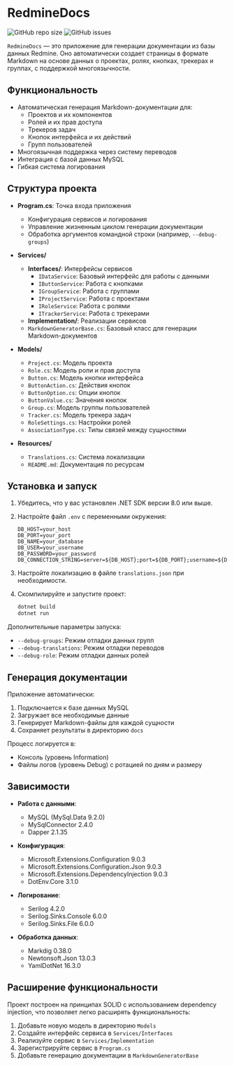 # RedmineDocs

![GitHub repo size](https://img.shields.io/github/repo-size/amats6655/RedmineDocs) ![GitHub issues](https://img.shields.io/github/issues/amats6655/RedmineDocs)

`RedmineDocs` — это приложение для генерации документации из базы данных Redmine. Оно автоматически создает страницы в формате Markdown на основе данных о проектах, ролях, кнопках, трекерах и группах, с поддержкой многоязычности.

## Функциональность

- Автоматическая генерация Markdown-документации для:
  - Проектов и их компонентов
  - Ролей и их прав доступа
  - Трекеров задач
  - Кнопок интерфейса и их действий
  - Групп пользователей
- Многоязычная поддержка через систему переводов
- Интеграция с базой данных MySQL
- Гибкая система логирования

## Структура проекта

- **Program.cs**: Точка входа приложения
  - Конфигурация сервисов и логирования
  - Управление жизненным циклом генерации документации
  - Обработка аргументов командной строки (например, `--debug-groups`)

- **Services/**
  - **Interfaces/**: Интерфейсы сервисов
    - `IDataService`: Базовый интерфейс для работы с данными
    - `IButtonService`: Работа с кнопками
    - `IGroupService`: Работа с группами
    - `IProjectService`: Работа с проектами
    - `IRoleService`: Работа с ролями
    - `ITrackerService`: Работа с трекерами
  - **Implementation/**: Реализации сервисов
  - `MarkdownGeneratorBase.cs`: Базовый класс для генерации Markdown-документов

- **Models/**
  - `Project.cs`: Модель проекта
  - `Role.cs`: Модель роли и прав доступа
  - `Button.cs`: Модель кнопки интерфейса
  - `ButtonAction.cs`: Действия кнопок
  - `ButtonOption.cs`: Опции кнопок
  - `ButtonValue.cs`: Значения кнопок
  - `Group.cs`: Модель группы пользователей
  - `Tracker.cs`: Модель трекера задач
  - `RoleSettings.cs`: Настройки ролей
  - `AssociationType.cs`: Типы связей между сущностями

- **Resources/**
  - `Translations.cs`: Система локализации
  - `README.md`: Документация по ресурсам

## Установка и запуск

1. Убедитесь, что у вас установлен .NET SDK версии 8.0 или выше.

2. Настройте файл `.env` с переменными окружения:
   ```env
   DB_HOST=your_host
   DB_PORT=your_port
   DB_NAME=your_database
   DB_USER=your_username
   DB_PASSWORD=your_password
   DB_CONNECTION_STRING=server=${DB_HOST};port=${DB_PORT};username=${DB_USERNAME};password=${DB_PASSWORD};database=${DB_DATABASE}
   ```

3. Настройте локализацию в файле `translations.json` при необходимости.

4. Скомпилируйте и запустите проект:
   ```bash
   dotnet build
   dotnet run
   ```

Дополнительные параметры запуска:
- `--debug-groups`: Режим отладки данных групп
- `--debug-translations`: Режим отладки переводов
- `--debug-role`: Режим отладки данных ролей

## Генерация документации

Приложение автоматически:
1. Подключается к базе данных MySQL
2. Загружает все необходимые данные
3. Генерирует Markdown-файлы для каждой сущности
4. Сохраняет результаты в директорию `docs`

Процесс логируется в:
- Консоль (уровень Information)
- Файлы логов (уровень Debug) с ротацией по дням и размеру

## Зависимости

- **Работа с данными**:
  - MySQL (MySql.Data 9.2.0)
  - MySqlConnector 2.4.0
  - Dapper 2.1.35

- **Конфигурация**:
  - Microsoft.Extensions.Configuration 9.0.3
  - Microsoft.Extensions.Configuration.Json 9.0.3
  - Microsoft.Extensions.DependencyInjection 9.0.3
  - DotEnv.Core 3.1.0

- **Логирование**:
  - Serilog 4.2.0
  - Serilog.Sinks.Console 6.0.0
  - Serilog.Sinks.File 6.0.0

- **Обработка данных**:
  - Markdig 0.38.0
  - Newtonsoft.Json 13.0.3
  - YamlDotNet 16.3.0

## Расширение функциональности

Проект построен на принципах SOLID с использованием dependency injection, что позволяет легко расширять функциональность:

1. Добавьте новую модель в директорию `Models`
2. Создайте интерфейс сервиса в `Services/Interfaces`
3. Реализуйте сервис в `Services/Implementation`
4. Зарегистрируйте сервис в `Program.cs`
5. Добавьте генерацию документации в `MarkdownGeneratorBase`
